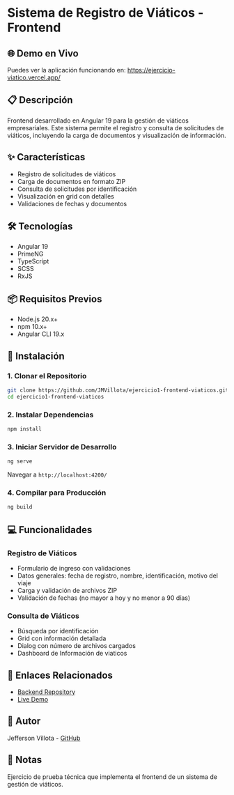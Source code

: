 # Sistema de Registro de Viáticos - Frontend

## 🌐 Demo en Vivo
Puedes ver la aplicación funcionando en: https://ejercicio-viatico.vercel.app/

## 📋 Descripción
Frontend desarrollado en Angular 19 para la gestión de viáticos empresariales. Este sistema permite el registro y consulta de solicitudes de viáticos, incluyendo la carga de documentos y visualización de información.

## ✨ Características
- Registro de solicitudes de viáticos
- Carga de documentos en formato ZIP
- Consulta de solicitudes por identificación
- Visualización en grid con detalles
- Validaciones de fechas y documentos

## 🛠️ Tecnologías
- Angular 19
- PrimeNG
- TypeScript
- SCSS
- RxJS

## 📦 Requisitos Previos
- Node.js 20.x+
- npm 10.x+
- Angular CLI 19.x

## 🚀 Instalación

### 1. Clonar el Repositorio
```bash
git clone https://github.com/JMVillota/ejercicio1-frontend-viaticos.git
cd ejercicio1-frontend-viaticos
```

### 2. Instalar Dependencias
```bash
npm install
```

### 3. Iniciar Servidor de Desarrollo
```bash
ng serve
```
Navegar a `http://localhost:4200/`

### 4. Compilar para Producción
```bash
ng build
```

## 💻 Funcionalidades

### Registro de Viáticos
- Formulario de ingreso con validaciones
- Datos generales: fecha de registro, nombre, identificación, motivo del viaje
- Carga y validación de archivos ZIP
- Validación de fechas (no mayor a hoy y no menor a 90 días)

### Consulta de Viáticos
- Búsqueda por identificación
- Grid con información detallada
- Dialog con número de archivos cargados
- Dashboard de Información de viaticos

## 🔗 Enlaces Relacionados
- [Backend Repository](https://github.com/JMVillota/BackEnd--Gesti-n_de_Vi-ticos)
- [Live Demo](https://ejercicio-viatico.vercel.app/)

## 👤 Autor
Jefferson Villota - [GitHub](https://github.com/JMVillota)

## 📝 Notas
Ejercicio de prueba técnica que implementa el frontend de un sistema de gestión de viáticos.